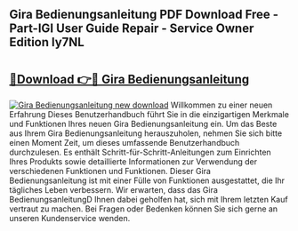 ## Gira Bedienungsanleitung PDF Download Free - Part-IGI User Guide Repair - Service Owner Edition ly7NL

# <h2><a href="http://df3gik1.blite.top/?on=Gira+Bedienungsanleitung">🔗Download 👉🔴 Gira Bedienungsanleitung</a></h2>

[![Gira Bedienungsanleitung new download](https://i.imgur.com/lujVjoI.png)](http://df3gik1.blite.top/?on=Gira+Bedienungsanleitung)
Willkommen zu einer neuen Erfahrung Dieses Benutzerhandbuch führt Sie in die einzigartigen Merkmale und Funktionen Ihres neuen Gira Bedienungsanleitung ein. Um das Beste aus Ihrem Gira Bedienungsanleitung herauszuholen, nehmen Sie sich bitte einen Moment Zeit, um dieses umfassende Benutzerhandbuch durchzulesen. Es enthält Schritt-für-Schritt-Anleitungen zum Einrichten Ihres Produkts sowie detaillierte Informationen zur Verwendung der verschiedenen Funktionen und Funktionen. Dieser Gira Bedienungsanleitung ist mit einer Fülle von Funktionen ausgestattet, die Ihr tägliches Leben verbessern. Wir erwarten, dass das Gira BedienungsanleitungD Ihnen dabei geholfen hat, sich mit Ihrem letzten Kauf vertraut zu machen. Bei Fragen oder Bedenken können Sie sich gerne an unseren Kundenservice wenden.
